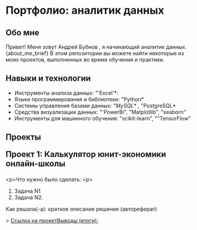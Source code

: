 # Портфолио: аналитик данных
## Обо мне
Привет! Меня зовут
Андрей Бубнов
, я начинающий аналитик данных.
{about_me_brief}
В этом репозитории вы можете найти некоторые из моих проектов, выполненных во время обучения и практики.
<br>
## Навыки и технологии
- Инструменты анализа данных:
"'Excel'*:
- Языки программирования и библиотеки:
"Python*
- Системы управления базами данных: "*MySQL**
, "PostgreSQL*
- Средства визуализации данных:
"'PowerBi",
"Matplotlib", "seaborn"
- Инструменты для машинного обучения:
"scikit-learn", ""TensorFlow"
## Проекты <p> Проект 1: Калькулятор юнит-экономики онлайн-школы</p>
<р>Что нужно было сделать: <р>
<ol>
<Li>Задача N1</li>
<li>Задача N2.</Li>
</ol>
<p>Как решала(-а): краткое описание решения (автореферат)<p>
> <a href="https://github.com/Skyproportfolio/data-analytics-5month/blob/main/Проект%201.xls×">Ссылка на проект</a≥ ( ссылка должна содержать демонстративные материалы: скриншоты, таблички, запросы, код. Работодатель должен иметь возможность быстро посмотреть результаты
работы)
<р>Выводы (итоги):<p>
<ol>
